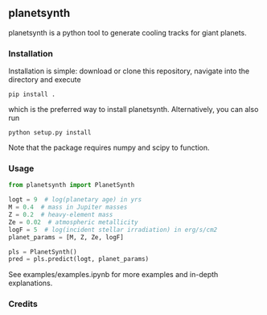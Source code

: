 ## planetsynth

planetsynth is a python tool to generate cooling tracks for giant planets.

### Installation
Installation is simple: download or clone this repository, navigate into the directory and execute
```
pip install .
```

which is the preferred way to install planetsynth. Alternatively, you can also run

```
python setup.py install
```

Note that the package requires numpy and scipy to function.

### Usage
```python
from planetsynth import PlanetSynth

logt = 9  # log(planetary age) in yrs
M = 0.4  # mass in Jupiter masses
Z = 0.2  # heavy-element mass
Ze = 0.02  # atmospheric metallicity
logF = 5  # log(incident stellar irradiation) in erg/s/cm2
planet_params = [M, Z, Ze, logF]

pls = PlanetSynth()
pred = pls.predict(logt, planet_params)
```

See examples/examples.ipynb for more examples and in-depth explanations.

### Credits
